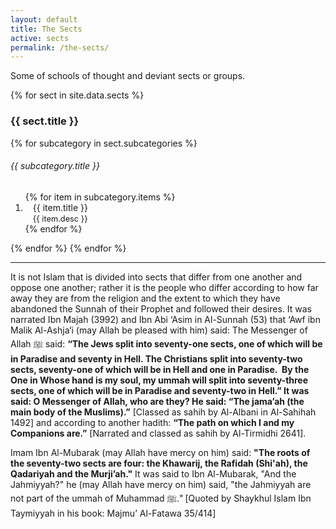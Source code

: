 ```yaml
---
layout: default
title: The Sects
active: sects
permalink: /the-sects/
---
```


Some of schools of thought and deviant sects or groups. 

{% for sect in site.data.sects %}
  <h3>{{ sect.title }}</h3>
  {% for subcategory in sect.subcategories %}
    <h6>{{ subcategory.title }}</h6>
    <ol>
    {% for item in subcategory.items %}
      <li style="padding-left: 12px;">
       {{ item.title }}<br/>
       <span style="font-size: 12.8px;">{{ item.desc }}</span>
      </li>
    {% endfor %}
    </ol>
  {% endfor %}
{% endfor %}
<br/>
<hr/>

It is not Islam that is divided into sects that differ from one another and oppose one another; rather it is the people who differ according to how far away they are from the religion and the extent to which they have abandoned the Sunnah of their Prophet and followed their desires. It was narrated Ibn Majah (3992) and Ibn Abi ‘Asim in Al-Sunnah (53) that ‘Awf ibn Malik Al-Ashja‘i (may Allah be pleased with him) said: The Messenger of Allah ﷺ said: **“The Jews split into seventy-one sects, one of which will be in Paradise and seventy in Hell. The Christians split into seventy-two sects, seventy-one of which will be in Hell and one in Paradise.  By the One in Whose hand is my soul, my ummah will split into seventy-three sects, one of which will be in Paradise and seventy-two in Hell.” It was said: O Messenger of Allah, who are they? He said: “The jama’ah (the main body of the Muslims).”** [Classed as sahih by Al-Albani in Al-Sahihah 1492] and according to another hadith: **“The path on which I and my Companions are.”** [Narrated and classed as sahih by Al-Tirmidhi 2641]. 

Imam Ibn Al-Mubarak (may Allah have mercy on him) said: **"The roots of the seventy-two sects are four: the Khawarij, the Rafidah (Shi'ah), the Qadariyah and the Murji’ah."** It was said to Ibn Al-Mubarak, "And the Jahmiyyah?" he (may Allah have mercy on him) said, "the Jahmiyyah are not part of the ummah of Muhammad ﷺ." [Quoted by Shaykhul Islam Ibn Taymiyyah in his book: Majmu’ Al-Fatawa 35/414]
